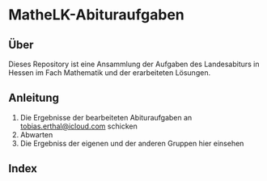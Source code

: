 # MatheLK-Abituraufgaben

## Über

Dieses Repository ist eine Ansammlung der Aufgaben des Landesabiturs in Hessen im Fach Mathematik und der erarbeiteten Lösungen.

## Anleitung

1. Die Ergebnisse der bearbeiteten Abituraufgaben an [tobias.erthal@icloud.com](mailto:tobias.erthal@icloud.com) schicken
2. Abwarten
3. Die Ergebniss der eigenen und der anderen Gruppen hier einsehen

## Index
